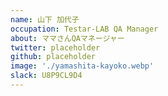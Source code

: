 ```yaml
---
name: 山下 加代子
occupation: Testar-LAB QA Manager
about: ママさんQAマネージャー
twitter: placeholder
github: placeholder
image: './yamashita-kayoko.webp'
slack: U8P9CL9D4
---
```


